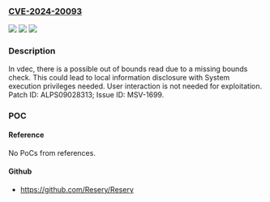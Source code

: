 ### [CVE-2024-20093](https://cve.mitre.org/cgi-bin/cvename.cgi?name=CVE-2024-20093)
![](https://img.shields.io/static/v1?label=Product&message=MT6761%2C%20MT6765%2C%20MT6768%2C%20MT6779%2C%20MT6785%2C%20MT6853%2C%20MT6873%2C%20MT6885%2C%20MT8385%2C%20MT8666%2C%20MT8667%2C%20MT8766%2C%20MT8768%2C%20MT8781%2C%20MT8788%2C%20MT8789&color=blue)
![](https://img.shields.io/static/v1?label=Version&message=Android%2012.0%20&color=brightgreen)
![](https://img.shields.io/static/v1?label=Vulnerability&message=CWE-125%20Out-of-bounds%20Read&color=brightgreen)

### Description

In vdec, there is a possible out of bounds read due to a missing bounds check. This could lead to local information disclosure with System execution privileges needed. User interaction is not needed for exploitation. Patch ID: ALPS09028313; Issue ID: MSV-1699.

### POC

#### Reference
No PoCs from references.

#### Github
- https://github.com/Resery/Resery

